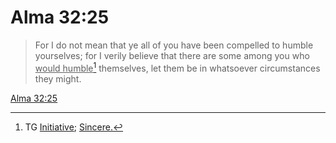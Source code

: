 # Alma 32:25

> For I do not mean that ye all of you have been compelled to humble yourselves; for I verily believe that there are some among you who <u>would humble</u>[^a] themselves, let them be in whatsoever circumstances they might.

[Alma 32:25](https://www.churchofjesuschrist.org/study/scriptures/bofm/alma/32?lang=eng&id=p25#p25)


[^a]: TG [Initiative](https://www.churchofjesuschrist.org/study/scriptures/tg/initiative?lang=eng); [Sincere.](https://www.churchofjesuschrist.org/study/scriptures/tg/sincere?lang=eng)
